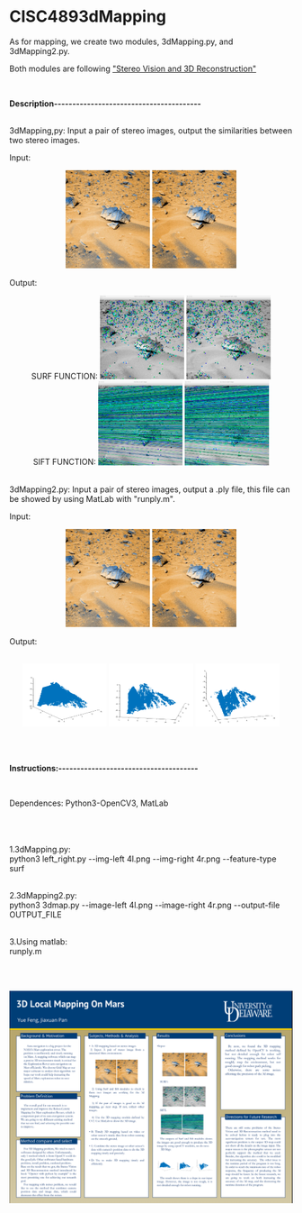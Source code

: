 # CISC4893dMapping

As for mapping, we create two modules, 3dMapping.py, and 3dMapping2.py. 

Both modules are following ["Stereo Vision and 3D Reconstruction"](https://www.packtpub.com/mapt/book/application_development/9781785283932/11)



<br/>

**Description----------------------------------------**

<br/>
3dMapping,py:
  Input a pair of stereo images, output the similarities between two stereo images.

  Input: 
  
  <p align="center">
  <img src="4l.png" width="150"/>
  <img src="4r.png" width="150"/>
  </p>
  
  Output:
  <p align="center">
  SURF FUNCTION: <img src="point_left.png" width="150"/>
  <img src="points_right.png" width="150"/>
   <br/>
   SIFT FUNCTION: <img src="Epi_left.png" width="150"/>
  <img src="Epi_right.png" width="150"/>
  </p>
  
  
  <br/>
3dMapping2.py:
  Input a pair of stereo images, output a .ply file, this file can be showed by using MatLab with "runply.m".

  Input:
  <p align="center">
  <img src="4l.png" width="150"/>
  <img src="4r.png" width="150"/>
  </p>

  
  Output:  
  <br/>
  
  <p align="center">
  <img src="OUTPUT2.png" width="150"/>
  <img src="OUTPUT.png" width="150"/>
   <img src="OUTPUT3.png" width="150"/>
  </p>
    
    
<br/><br/>

**Instructions:--------------------------------------**

<br/>

Dependences: Python3-OpenCV3, MatLab 

<br/><br/>
    <br/>1.3dMapping.py:<br/>
        python3 left_right.py --img-left 4l.png --img-right 4r.png --feature-type surf
   
  <br/> 2.3dMapping2.py:<br/>
        python3 3dmap.py --image-left 4l.png --image-right 4r.png --output-file OUTPUT_FILE
   
  <br/> 3.Using matlab:<br/>
        runply.m
        
<br/><br/>

  <p align="center">
  <img src="Poster.PNG" width="1000"/>
  </p>


